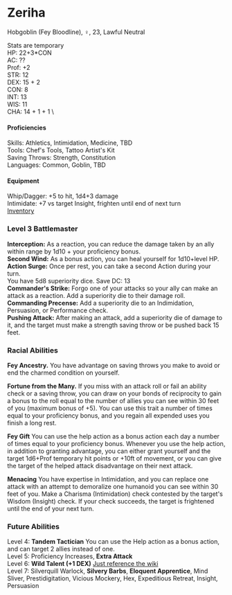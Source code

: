 # Zeriha
Hobgoblin (Fey Bloodline), ♀, 23, Lawful Neutral

Stats are temporary \
HP: 22+3\*CON \
AC: ?? \
Prof: +2 \
STR: 12 \
DEX: 15 + 2\
CON: 8 \
INT: 13 \
WIS: 11\
CHA: 14 + 1 + 1 \

#### Proficiencies
Skills: Athletics, Intimidation, Medicine, TBD \
Tools: Chef's Tools, Tattoo Artist's Kit \
Saving Throws: Strength, Constitution \
Languages: Common, Goblin, TBD

#### Equipment
Whip/Dagger: +5 to hit, 1d4+3 damage \
Intimidate: +7 vs target Insight, frighten until end of next turn \
[Inventory](https://docs.google.com/document/d/1XLIGR6VB5ECWMGGvx_LMWwDteXnhBnRwf7b_quBTXDE/edit?usp=sharing)

### Level 3 Battlemaster
**Interception:** As a reaction, you can reduce the damage taken by an ally within range by 1d10 + your proficiency bonus. \
**Second Wind:** As a bonus action, you can heal yourself for 1d10+level HP. \
**Action Surge:** Once per rest, you can take a second Action during your turn. \
You have 5d8 superiority dice. Save DC: 13 \
**Commander's Strike:** Forgo one of your attacks so your ally can make an attack as a reaction. Add a superiority die to their damage roll. \
**Commanding Precense:** Add a superiority die to an Indimidation, Persuasion, or Performance check. \
**Pushing Attack:** After making an attack, add a superiority die of damage to it, and the target must make a strength saving throw or be pushed back 15 feet. 

### Racial Abilities
**Fey Ancestry.** You have advantage on saving throws you make to avoid or end the charmed condition on yourself. 

**Fortune from the Many.** If you miss with an attack roll or fail an ability check or a saving throw, you can draw on your bonds of reciprocity to gain a bonus to the roll equal to the number of allies you can see within 30 feet of you (maximum bonus of +5). You can use this trait a number of times equal to your proficiency bonus, and you regain all expended uses you finish a long rest. 

**Fey Gift** You can use the help action as a bonus action each day a number of times equal to your proficiency bonus. Whenever you use the help action, in addition to granting advantage, you can either grant yourself and the target 1d6+Prof temporary hit points or +10ft of movement, or you can give the target of the helped attack disadvantage on their next attack.

**Menacing** You have expertise in Intimidation, and you can replace one attack with an attempt to demoralize one humanoid you can see within 30 feet of you. Make a Charisma (Intimidation) check contested by the target's Wisdom (Insight) check. If your check succeeds, the target is frightened until the end of your next turn. 

### Future Abilities
Level 4: **Tandem Tactician** You can use the Help action as a bonus action, and can target 2 allies instead of one. \
Level 5: Proficiency Increases, **Extra Attack** \
Level 6: **Wild Talent (+1 DEX)** [Just reference the wiki](http://dnd5e.wikidot.com/feat:wild-talent) \
Level 7: Silverquill Warlock, **Silvery Barbs**, **Eloquent Apprentice**, Mind Sliver, Prestidigitation, Vicious Mockery, Hex, Expeditious Retreat, Insight, Persuasion
 

